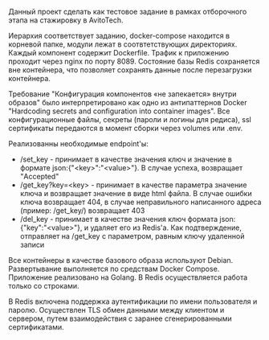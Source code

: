 Данный проект сделать как тестовое задание в рамках отборочного этапа на стажировку в AvitoTech.

Иерархия соответствует заданию, docker-compose находится в корневой папке, модули лежат в соотвтетствующих директориях. Каждый компонент содержит Dockerfile. Трафик к приложению проходит через nginx по порту 8089. Состояние базы Redis сохраняется вне контейнера, что позволяет сохранять данные после перезагрузки контейнера.

Требование "Конфигурация компонентов  «не запекается» внутри образов" было интерпретировано как одно из антипаттернов Docker "Hardcoding secrets and configuration into container images". Все конфигурационные файлы, секреты (пароли и логины для редиса), ssl сертификаты передаются в момент сборки через volumes или .env.  

Реализованны необходимые endpoint'ы:
 - /set_key - принимает в качестве значения ключ и значение в  формате json:{"\<key\>":"\<value\>"}. В случае успеха, возвращает "Accepted"
 - /get_key?key=\<key\> - принимает в качестве параметра значение ключа и возвращает значение в виде html файла. В случае ошибки ключа возвращает 404, в случае неправильного написанного адреса (пример: /get_key/) возвращает 403 
 - /del_key - принимает в качестве значения ключ формата json:{"key":"\<value\>"}, и удаляет его из Redis'a. Как подтверждение, отправляет на /get_key с параметром, равным ключу удаленной записи


Все контейнеры в качестве базового образа используют Debian. Развертывание выполняется по средствам Docker Compose. Приложение реализовано на Golang. В Redis осуществляется работа только со строками.

В Redis включена поддержка аутентификации по имени пользователя и паролю. Осуществлен TLS обмен данными между клиентом и сервером, путем взаимодействия с заранее сгенерированными сертификатами.

